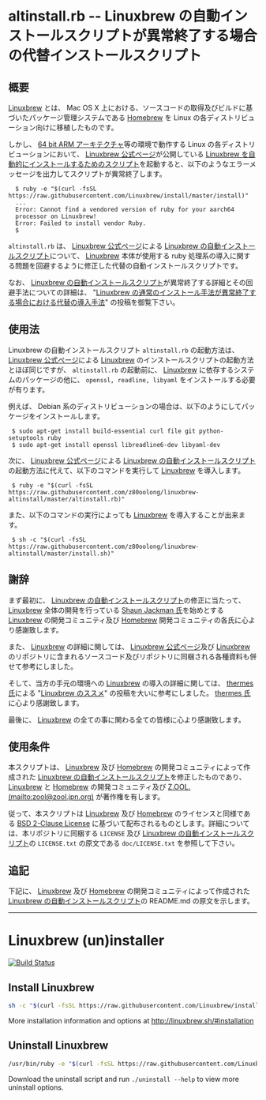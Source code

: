 # altinstall.rb -- Linuxbrew の自動インストールスクリプトが異常終了する場合の代替インストールスクリプト

## 概要

[Linuxbrew][BREW] とは、 Mac OS X 上における、ソースコードの取得及びビルドに基づいたパッケージ管理システムである [Homebrew][HBRW] を Linux の各ディストリビューション向けに移植したものです。

しかし、 [64 bit ARM アーキテクチャ][ARMP]等の環境で動作する Linux の各ディストリビューションにおいて、 [Linuxbrew 公式ページ][BREW]が公開している [Linuxbrew を自動的にインストールするためのスクリプト][BRIN]を起動すると、以下のようなエラーメッセージを出力してスクリプトが異常終了します。

```
  $ ruby -e "$(curl -fsSL https://raw.githubusercontent.com/Linuxbrew/install/master/install)"
  ...
  Error: Cannot find a vendored version of ruby for your aarch64
  processor on Linuxbrew!
  Error: Failed to install vendor Ruby.
  $
```

```altinstall.rb``` は、 [Linuxbrew 公式ページ][BREW]による [Linuxbrew の自動インストールスクリプト][BRIN]について、 [Linuxbrew][BREW] 本体が使用する ruby 処理系の導入に関する問題を回避するように修正した代替の自動インストールスクリプトです。

なお、 [Linuxbrew の自動インストールスクリプト][BRIN]が異常終了する詳細とその回避手法についての詳細は、 "[Linuxbrew の通常のインストール手法が異常終了する場合における代替の導入手法][ZOLQ]" の投稿を御覧下さい。

## 使用法

Linuxbrew の自動インストールスクリプト ```altinstall.rb``` の起動方法は、 [Linuxbrew 公式ページ][BREW]による [Linuxbrew][BREW] のインストールスクリプトの起動方法とほぼ同じですが、 ```altinstall.rb``` の起動前に、 [Linuxbrew][BREW] に依存するシステムのパッケージの他に、 ```openssl, readline, libyaml``` をインストールする必要が有ります。

例えば、 Debian 系のディストリビューションの場合は、以下のようにしてパッケージをインストールします。

```
 $ sudo apt-get install build-essential curl file git python-setuptools ruby
 $ sudo apt-get install openssl libreadline6-dev libyaml-dev
```

次に、 [Linuxbrew 公式ページ][BREW]による [Linuxbrew の自動インストールスクリプト][BRIN]の起動方法に代えて、以下のコマンドを実行して [Linuxbrew][BREW] を導入します。

```
 $ ruby -e "$(curl -fsSL https://raw.githubusercontent.com/z80oolong/linuxbrew-altinstall/master/altinstall.rb)"
```

また、以下のコマンドの実行によっても [Linuxbrew][BREW] を導入することが出来ます。

```
 $ sh -c "$(curl -fsSL https://raw.githubusercontent.com/z80oolong/linuxbrew-altinstall/master/install.sh)"
```

## 謝辞

まず最初に、 [Linuxbrew の自動インストールスクリプト][BRIN]の修正に当たって、 [Linuxbrew][BREW] 全体の開発を行っている [Shaun Jackman 氏][SHAU]を始めとする [Linuxbrew][BREW] の開発コミュニティ及び [Homebrew][HBRW] 開発コミュニティの各氏に心より感謝致します。

また、 [Linuxbrew][BREW] の詳細に関しては、 [Linuxbrew 公式ページ][BREW]及び [Linuxbrew][BREW] のリポジトリに含まれるソースコード及びリポジトリに同梱される各種資料も併せて参考にしました。

そして、当方の手元の環境への [Linuxbrew][BREW] の導入の詳細に関しては、 [thermes 氏][THER]による "[Linuxbrew のススメ][THBR]" の投稿を大いに参考にしました。 [thermes 氏][THER]に心より感謝致します。

最後に、 [Linuxbrew][BREW] の全ての事に関わる全ての皆様に心より感謝致します。

## 使用条件

本スクリプトは、 [Linuxbrew][BREW] 及び [Homebrew][HBRW] の開発コミュニティによって作成された [Linuxbrew の自動インストールスクリプト][BRIN]を修正したものであり、 [Linuxbrew][BREW] と [Homebrew][HBRW] の開発コミュニティ及び [Z.OOL. (mailto:zool@zool.jpn.org)][ZOOL] が著作権を有します。

従って、本スクリプトは [Linuxbrew][BREW] 及び [Homebrew][HBRW] のライセンスと同様である [BSD 2-Clause License][BSD2] に基づいて配布されるものとします。詳細については、本リポジトリに同梱する ```LICENSE``` 及び [Linuxbrew の自動インストールスクリプト][BRIN]の ```LICENSE.txt``` の原文である ```doc/LICENSE.txt``` を参照して下さい。

## 追記

下記に、 [Linuxbrew][BREW] 及び [Homebrew][HBRW] の開発コミュニティによって作成された [Linuxbrew の自動インストールスクリプト][BRIN]の README.md の原文を示します。

----

# Linuxbrew (un)installer

[![Build Status](https://travis-ci.org/Linuxbrew/install.svg?branch=master)](https://travis-ci.org/Linuxbrew/install)

## Install Linuxbrew
```bash
sh -c "$(curl -fsSL https://raw.githubusercontent.com/Linuxbrew/install/master/install.sh)"
```

More installation information and options at http://linuxbrew.sh/#installation

## Uninstall Linuxbrew
```bash
/usr/bin/ruby -e "$(curl -fsSL https://raw.githubusercontent.com/Linuxbrew/install/master/uninstall)"
```

Download the uninstall script and run `./uninstall --help` to view more uninstall options.

<!-- 外部リンク一覧 -->

[HBRW]:http://brew.sh/index_ja.html
[BREW]:http://linuxbrew.sh/
[BRIN]:https://github.com/Linuxbrew/install
[ARMP]:https://www.arm.com/
[ZOLQ]:https://qiita.com/z80oolong/items/61feb20a9356532a15da
[SHAU]:http://sjackman.ca/
[THER]:https://qiita.com/thermes
[THBR]:https://qiita.com/thermes/items/926b478ff6e3758ecfea
[BSD2]:https://opensource.org/licenses/BSD-2-Clause
[ZOOL]:http://zool.jpn.org/
